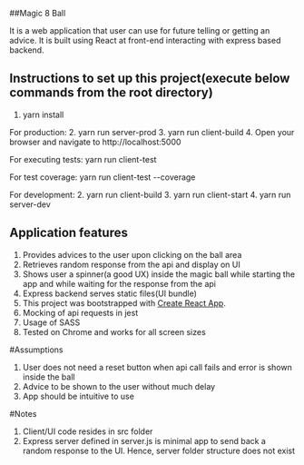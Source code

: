 ##Magic 8 Ball 

It is a web application that user can use for future telling or getting an advice. It is built using React at front-end interacting with express based backend.



## Instructions to set up this project(execute below commands from the root directory)
1. yarn install

For production:
2. yarn run server-prod
3. yarn run client-build
4. Open your browser and navigate to http://localhost:5000

For executing tests:
yarn run client-test

For test coverage:
yarn run client-test --coverage

For development:
2. yarn run client-build
3. yarn run client-start
4. yarn run server-dev

## Application features
1. Provides advices to the user upon clicking on the ball area
2. Retrieves random response from the api and display on UI
3. Shows user a spinner(a good UX) inside the magic ball while starting the app and while waiting for the response from the api
4. Express backend serves static files(UI bundle)
5. This project was bootstrapped with [Create React App](https://github.com/facebook/create-react-app).
6. Mocking of api requests in jest
7. Usage of SASS
8. Tested on Chrome and works for all screen sizes

#Assumptions
1. User does not need a reset button when api call fails and error is shown inside the ball
2. Advice to be shown to the user without much delay
3. App should be intuitive to use

#Notes
1. Client/UI code resides in src folder
2. Express server defined in server.js is minimal app to send back a random response to the UI. Hence, server folder structure does not exist



